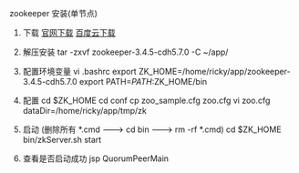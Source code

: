 zookeeper 安装(单节点)

1. 下载
[官网下载](http://zookeeper.apache.org/)
[百度云下载](https://pan.baidu.com/s/1c3ZEbmw)

2. 解压安装
tar -zxvf zookeeper-3.4.5-cdh5.7.0 -C ~/app/

3. 配置环境变量
vi .bashrc
export ZK_HOME=/home/ricky/app/zookeeper-3.4.5-cdh5.7.0
export PATH=$PATH:$ZK_HOME/bin

4. 配置
cd $ZK_HOME
cd conf
cp zoo_sample.cfg zoo.cfg
vi zoo.cfg
dataDir=/home/ricky/app/tmp/zk

5. 启动 (删除所有 *.cmd ---> cd bin ---> rm -rf *.cmd)
cd $ZK_HOME
bin/zkServer.sh start

6. 查看是否启动成功
jsp
QuorumPeerMain
